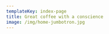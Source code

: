 ```yaml
---
templateKey: index-page
title: Great coffee with a conscience
image: /img/home-jumbotron.jpg
---
```

